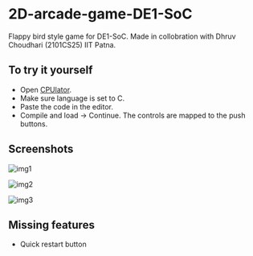 # 2D-arcade-game-DE1-SoC
Flappy bird style game for DE1-SoC. Made in collobration with Dhruv Choudhari (2101CS25) IIT Patna.

## To try it yourself
- Open [CPUlator](https://cpulator.01xz.net/?sys=arm-de1soc&d_audio=48000).
- Make sure language is set to C.
- Paste the code in the editor.
- Compile and load -> Continue. The controls are mapped to the push buttons.


## Screenshots

![img1](https://github.com/dhruvkumaragrawal85/2D-arcade-game-DE1-SoC/assets/110057140/14804697-e6e8-480c-b411-b64eafe67dcd)

![img2](https://github.com/dhruvkumaragrawal85/2D-arcade-game-DE1-SoC/assets/110057140/1e612853-0dd0-4046-a3ce-ea146311512d)

![img3](https://github.com/dhruvkumaragrawal85/2D-arcade-game-DE1-SoC/assets/110057140/2f8fdeb0-5e0c-419d-993f-506e39b01f80)

## Missing features
- Quick restart button

